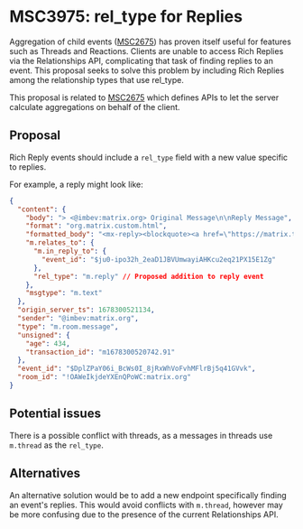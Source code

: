 # MSC3975: rel_type for Replies

Aggregation of child events ([MSC2675](https://github.com/matrix-org/matrix-spec-proposals/pull/2675)) has proven itself useful for features such as Threads
and Reactions. Clients are unable to access Rich Replies via the Relationships API,
complicating that task of finding replies to an event. This proposal seeks to
solve this problem by including Rich Replies among the relationship types that use rel_type.

This proposal is related to [MSC2675](https://github.com/matrix-org/matrix-spec-proposals/pull/2675) which defines APIs to let the server calculate
aggregations on behalf of the client.


## Proposal

Rich Reply events should include a `rel_type` field with a new value specific to replies.

For example, a reply might look like:

```json
{
  "content": {
    "body": "> <@imbev:matrix.org> Original Message\n\nReply Message",
    "format": "org.matrix.custom.html",
    "formatted_body": "<mx-reply><blockquote><a href=\"https://matrix.to/#/!OAWeIkjdeYXEnQPoWC:matrix.org/$ju0-ipo32h_2eaD1JBVUmwayiAHKcu2eq21PX15E1Zg?via=matrix.org\">In reply to</a> <a href=\"https://matrix.to/#/@imbev:matrix.org\">@imbev:matrix.org</a><br>Original Message</blockquote></mx-reply>Reply Message",
    "m.relates_to": {
      "m.in_reply_to": {
        "event_id": "$ju0-ipo32h_2eaD1JBVUmwayiAHKcu2eq21PX15E1Zg"
      },
      "rel_type": "m.reply" // Proposed addition to reply event
    },
    "msgtype": "m.text"
  },
  "origin_server_ts": 1678300521134,
  "sender": "@imbev:matrix.org",
  "type": "m.room.message",
  "unsigned": {
    "age": 434,
    "transaction_id": "m1678300520742.91"
  },
  "event_id": "$DplZPaY06i_BcWs0I_8jRxWhVoFvhMFlrBj5q41GVvk",
  "room_id": "!OAWeIkjdeYXEnQPoWC:matrix.org"
}
```


## Potential issues

There is a possible conflict with threads, as a messages in threads use `m.thread`
as the `rel_type`.


## Alternatives

An alternative solution would be to add a new endpoint specifically finding an 
event's replies. This would avoid conflicts with `m.thread`, however may be more
confusing due to the presence of the current Relationships API.



